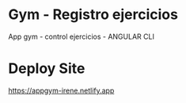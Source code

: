 # Gym - Registro ejercicios
App gym - control ejercicios - ANGULAR CLI

# Deploy Site

https://appgym-irene.netlify.app
